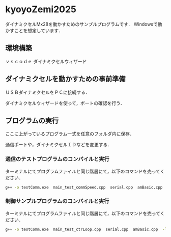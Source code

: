 # kyoyoZemi2025

ダイナミクセルMx28を動かすためのサンプルプログラムです．
Windowsで動かすことを想定しています．

## 環境構築
ｖｓｃｏｄｅ
ダイナミクセルウィザード




## ダイナミクセルを動かすための事前準備


ＵＳＢダイナミクセルをＰＣに接続する．

ダイナミクセルウィザードを使って，ポートの確認を行う．


## プログラムの実行
ここに上がっているプログラム一式を任意のフォルダ内に保存．

通信ポートや，ダイナミクセルＩＤなどを変更する．


### 通信のテストプログラムのコンパイルと実行
ターミナルにてプログラムファイルと同じ階層にて，以下のコマンドを売ってください．
```bash
g++ -o testComm.exe  main_test_commSpeed.cpp  serial.cpp  amBasic.cpp  -lstdc++
```

### 制御サンプルプログラムのコンパイルと実行
ターミナルにてプログラムファイルと同じ階層にて，以下のコマンドを売ってください．
```bash
g++ -o testComm.exe  main_test_ctrLoop.cpp  serial.cpp  amBasic.cpp  -lstdc++
```


